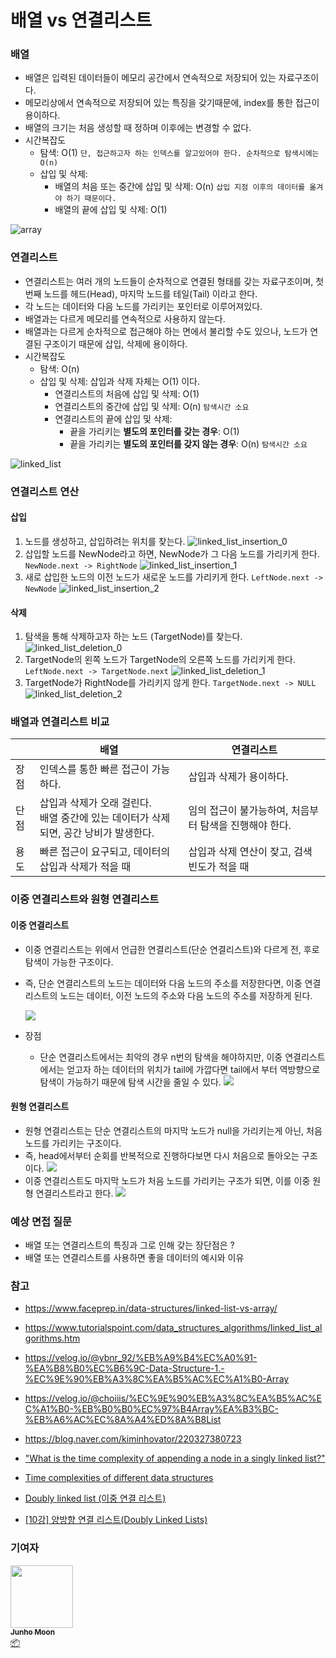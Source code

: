 # 배열 vs 연결리스트

### 배열

- 배열은 입력된 데이터들이 메모리 공간에서 연속적으로 저장되어 있는 자료구조이다.
- 메모리상에서 연속적으로 저장되어 있는 특징을 갖기때문에, index를 통한 접근이 용이하다.
- 배열의 크기는 처음 생성할 때 정하며 이후에는 변경할 수 없다.
- 시간복잡도
  - 탐색: O(1)  	`단, 접근하고자 하는 인덱스를 알고있어야 한다. 순차적으로 탐색시에는 O(n)`	 
  - 삽입 및 삭제:
    - 배열의 처음 또는 중간에 삽입 및 삭제: O(n)	`삽입 지점 이후의 데이터를 옮겨야 하기 때문이다.` 
    - 배열의 끝에 삽입 및 삭제: O(1)

![array](/img/Data-Structure/Array_and_LinkedList/array.PNG)

### 연결리스트

- 연결리스트는 여러 개의 노드들이 순차적으로 연결된 형태를 갖는 자료구조이며, 첫번째 노드를 헤드(Head),
  마지막 노드를 테일(Tail) 이라고 한다.
- 각 노드는 데이터와 다음 노드를 가리키는 포인터로 이루어져있다.
- 배열과는 다르게 메모리를 연속적으로 사용하지 않는다.
- 배열과는 다르게 순차적으로 접근해야 하는 면에서 불리할 수도 있으나, 노드가 연결된 구조이기 때문에 삽입, 삭제에 용이하다.
- 시간복잡도
  - 탐색: O(n)
  - 삽입 및 삭제: 삽입과 삭제 자체는 O(1) 이다.
    - 연결리스트의 처음에 삽입 및 삭제: O(1)
    - 연결리스트의 중간에 삽입 및 삭제: O(n)	`탐색시간 소요`
    - 연결리스트의 끝에 삽입 및 삭제:
      - 끝을 가리키는 **별도의 포인터를 갖는 경우**: O(1)
      - 끝을 가리키는 **별도의 포인터를 갖지 않는 경우**: O(n)	 `탐색시간 소요`

![linked_list](/img/Data-Structure/Array_and_LinkedList/linked_list.PNG)

### 연결리스트 연산

#### 	삽입

1. 노드를 생성하고, 삽입하려는 위치를 찾는다.
   ![linked_list_insertion_0](/img/Data-Structure/Array_and_LinkedList/linked_list_insertion_0.jpg)
2. 삽입할 노드를 NewNode라고 하면,  NewNode가 그 다음 노드를 가리키게 한다.
   `NewNode.next -> RightNode`
   ![linked_list_insertion_1](/img/Data-Structure/Array_and_LinkedList/linked_list_insertion_1.jpg)
3. 새로 삽입한 노드의 이전 노드가 새로운 노드를 가리키게 한다.
   `LeftNode.next -> NewNode`
   ![linked_list_insertion_2](/img/Data-Structure/Array_and_LinkedList/linked_list_insertion_2.jpg)

#### 	삭제

1. 탐색을 통해 삭제하고자 하는 노드 (TargetNode)를 찾는다.
   ![linked_list_deletion_0](/img/Data-Structure/Array_and_LinkedList/linked_list_deletion_0.jpg)
2. TargetNode의 왼쪽 노드가 TargetNode의 오른쪽 노드를 가리키게 한다.
   `LeftNode.next -> TargetNode.next`
   ![linked_list_deletion_1](/img/Data-Structure/Array_and_LinkedList/linked_list_deletion_1.jpg)
3. TargetNode가 RightNode를 가리키지 않게 한다.
   `TargetNode.next -> NULL`
   ![linked_list_deletion_2](/img/Data-Structure/Array_and_LinkedList/linked_list_deletion_2.jpg)

### 배열과 연결리스트 비교

|      | 배열                                                         | 연결리스트                                             |
| ---- | ------------------------------------------------------------ | ------------------------------------------------------ |
| 장점 | 인덱스를 통한 빠른 접근이 가능하다.                          | 삽입과 삭제가 용이하다.                                |
| 단점 | 삽입과 삭제가 오래 걸린다.<br />배열 중간에 있는 데이터가 삭제되면, 공간 낭비가 발생한다. | 임의 접근이 불가능하여, 처음부터 탐색을 진행해야 한다. |
| 용도 | 빠른 접근이 요구되고, 데이터의 삽입과 삭제가 적을 때         | 삽입과 삭제 연산이 잦고, 검색 빈도가 적을 때           |

### 이중 연결리스트와 원형 연결리스트

#### 이중 연결리스트

- 이중 연결리스트는 위에서 언급한 연결리스트(단순 연결리스트)와 다르게 전, 후로 탐색이 가능한 구조이다.

- 즉, 단순 연결리스트의 노드는 데이터와 다음 노드의 주소를 저장한다면, 이중 연결리스트의 노드는 데이터, 이전 노드의 주소와 다음 노드의 주소를 저장하게 된다.

  ![](/img/Data-Structure/Array_and_LinkedList/doubly_linked_list.jpg)

- 장점

  - 단순 연결리스트에서는 최악의 경우 n번의 탐색을 해야하지만, 이중 연결리스트에서는 얻고자 하는 데이터의 위치가 tail에 가깝다면 tail에서 부터 역방향으로 탐색이 가능하기 때문에 탐색 시간을 줄일 수 있다.
    ![](/img/Data-Structure/Array_and_LinkedList/doubly_linked_list_2.JPG)

#### 원형 연결리스트

- 원형 연결리스트는 단순 연결리스트의 마지막 노드가 null을 가리키는게 아닌, 처음 노드를 가리키는 구조이다.
- 즉, head에서부터 순회를 반복적으로 진행하다보면 다시 처음으로 돌아오는 구조이다.
  ![](/img/Data-Structure/Array_and_LinkedList/singly_circular_linked_list.jpg)
- 이중 연결리스트도 마지막 노드가 처음 노드를 가리키는 구조가 되면, 이를 이중 원형 연결리스트라고 한다.
  ![](/img/Data-Structure/Array_and_LinkedList/doubly_circular_linked_list.jpg)

### 예상 면접 질문

- 배열 또는 연결리스트의 특징과 그로 인해 갖는 장단점은 ?
- 배열 또는 연결리스트를 사용하면 좋을 데이터의 예시와 이유

### 참고

- https://www.faceprep.in/data-structures/linked-list-vs-array/

- https://www.tutorialspoint.com/data_structures_algorithms/linked_list_algorithms.htm

- https://velog.io/@ybnr_92/%EB%A9%B4%EC%A0%91-%EA%B8%B0%EC%B6%9C-Data-Structure-1.-%EC%9E%90%EB%A3%8C%EA%B5%AC%EC%A1%B0-Array

- https://velog.io/@choiiis/%EC%9E%90%EB%A3%8C%EA%B5%AC%EC%A1%B0-%EB%B0%B0%EC%97%B4Array%EA%B3%BC-%EB%A6%AC%EC%8A%A4%ED%8A%B8List

- https://blog.naver.com/kiminhovator/220327380723

- ["What is the time complexity of appending a node in a singly linked list?"](https://www.quora.com/What-is-the-time-complexity-of-appending-a-node-in-a-singly-linked-list)

- [Time complexities of different data structures](https://www.geeksforgeeks.org/time-complexities-of-different-data-structures/)

- [Doubly linked list (이중 연결 리스트)](https://opentutorials.org/module/1335/8940)

- [[10강] 양방향 연결 리스트(Doubly Linked Lists)](https://velog.io/@inyong_pang/10%EA%B0%95-%EC%96%91%EB%B0%A9%ED%96%A5-%EC%97%B0%EA%B2%B0-%EB%A6%AC%EC%8A%A4%ED%8A%B8Doubly-Linked-Lists)

  

### 기여자

<td align="center"><a href="https://github.com/zoolake"><img src="https://avatars.githubusercontent.com/u/57625026?v=4" width="100px;" alt=""/><br /><sub><b>Junho Moon</b></sub></a><br /><a href="#platform-zoolake" title="Packaging/porting to new platform">📦</a></td>

